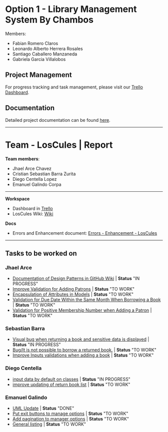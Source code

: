 # Option 1 - Library Management System By Chambos

Members:
- Fabian Romero Claros
- Leonardo Alberto Herrera Rosales
- Santiago Caballero Manzaneda
- Gabriela Garcia Villalobos

## Project Management
For progress tracking and task management, please visit our [Trello Dashboard](https://trello.com/invite/b/66bf9e57458bf3ef4f093807/ATTIf28ab1bf11e22e7d0185acd0dfeefb8fB0F48775/group2-chambos-library).

## Documentation
Detailed project documentation can be found [here](https://docs.google.com/document/d/1CJfqssnU400UNywXvhuKzJS-IsUfd13D6u0mIsRdQ_E/edit?usp=sharing).

---

# Team - LosCules | Report

__Team members__:
- Jhael Arce Chavez
- Cristian Sebastian Barra Zurita 
- Diego Centella Lopez
- Emanuel Galindo Corpa 

---
__Workspace__

- Dashboard in [Trello](https://trello.com/b/qMeRJiYW/los-cules)
- LosCules Wiki: [Wiki](https://github.com/programacion-6/Opcion1LosChambos/wiki)

__Docs__

- Errors and Enhancement document: [Errors - Enhancement - LosCules](https://docs.google.com/document/d/11clpzP6hVqC-V-wV3SQfuo4cL6GzfwsLCZTcs6u-6hk/edit?usp=sharing)
---
## Tasks to be worked on 
### Jhael Arce
- [Documentation of Design Patterns in GitHub Wiki](https://trello.com/c/t1aW6oEr) | __Status__ "IN PROGRESS"
- [Improve Validation for Adding Patrons](https://trello.com/c/wdvXhZTN) | __Status__ "TO WORK"
- [Encapsulation of Attributes in Models](https://trello.com/c/ko0HhXVf) | __Status__ "TO WORK"
- [Validation for Due Date Within the Same Month When Borrowing a Book](https://trello.com/c/wBnRWVnZ) | __Status__ "TO WORK"
- [Validation for Positive Membership Number when Adding a Patron](https://trello.com/c/HX7MTgz2) | __Status__ "TO WORK"

### Sebastian Barra
- [Visual bug when returning a book and sensitive data is displayed](https://trello.com/c/Zvz54NUC) | __Status__ "IN PROGRESS"
- [Bug/It is not possible to borrow a returned book.](https://trello.com/c/q14IPKqa) | __Status__ "TO WORK"
- [Improve Inputs validations when adding a book](https://trello.com/c/ns74ye7w) | __Status__ "TO WORK"

### Diego Centella
- [input data by default on classes](https://trello.com/c/iaGh2wSi) | __Status__ "IN PROGRESS"
- [improve updating of return book list](https://trello.com/c/rTvIN84S) | __Status__ "TO WORK"

### Emanuel Galindo 
- [UML Update](https://trello.com/c/WTKpGoBK) | __Status__ "DONE"
- [Put exit buttons to manage options](https://trello.com/c/RPgKBSTh) | __Status__ "TO WORK"
- [Add pagination to manager options](https://trello.com/c/DFc1QVY4) | __Status__ "TO WORK"
- [General listing](https://trello.com/c/Vr7wPMbZ) | __Status__ "TO WORK"